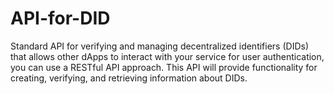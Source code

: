# API-for-DID
Standard API for verifying and managing decentralized identifiers (DIDs) that allows other dApps to interact with your service for user authentication, you can use a RESTful API approach. This API will provide functionality for creating, verifying, and retrieving information about DIDs.
